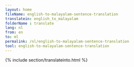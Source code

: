 ```yaml
---
layout: home
fileName: english-to-malayalam-sentence-translation
translatein: english_to_malayalam
folderName : translate
lang: nl
from: en
to: ml
permalink: /nl/english-to-malayalam-sentence-translation
tool: english-to-malayalam-sentence-translation
---
```

{% include section/translateinto.html %}